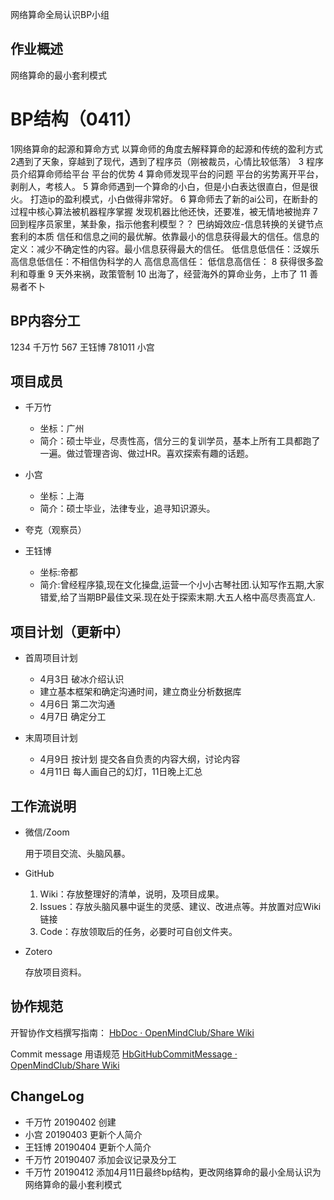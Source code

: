 网络算命全局认识BP小组

## 作业概述

网络算命的最小套利模式
# BP结构（0411）

1网络算命的起源和算命方式
以算命师的角度去解释算命的起源和传统的盈利方式
2遇到了天象，穿越到了现代，遇到了程序员（刚被裁员，心情比较低落）
3 程序员介绍算命师给平台
平台的优势
4 算命师发现平台的问题
平台的劣势离开平台，剥削人，考核人。
5 算命师遇到一个算命的小白，但是小白表达很直白，但是很火。
打造ip的盈利模式，小白做得非常好。
6 算命师去了新的ai公司，在断卦的过程中核心算法被机器程序掌握
发现机器比他还快，还要准，被无情地被抛弃
7 回到程序员家里，某卦象，指示他套利模型？？
    巴纳姆效应-信息转换的关键节点
    套利的本质
    信任和信息之间的最优解。依靠最小的信息获得最大的信任。信息的定义：减少不确定性的内容。最小信息获得最大的信任。
    低信息低信任：泛娱乐
    高信息低信任：不相信伪科学的人
    高信息高信任：
    低信息高信任：
8 获得很多盈利和尊重
9 天外来祸，政策管制
10 出海了，经营海外的算命业务，上市了
11 善易者不卜

## BP内容分工
1234 千万竹 567 王钰博 781011 小宫

## 项目成员

- 千万竹
    - 坐标：广州
    - 简介：硕士毕业，尽责性高，信分三的复训学员，基本上所有工具都跑了一遍。做过管理咨询、做过HR。喜欢探索有趣的话题。
- 小宫   
    - 坐标：上海
    - 简介：硕士毕业，法律专业，追寻知识源头。
- 夸克（观察员）
    
- 王钰博
    - 坐标:帝都
    - 简介:曾经程序猿,现在文化操盘,运营一个小小古琴社团.认知写作五期,大家错爱,给了当期BP最佳文采.现在处于探索末期.大五人格中高尽责高宜人.
    
## 项目计划（更新中）

- 首周项目计划
    - 4月3日 破冰介绍认识 
    - 建立基本框架和确定沟通时间，建立商业分析数据库
    - 4月6日 第二次沟通 
    - 4月7日 确定分工

    
- 末周项目计划
    - 4月9日 按计划 提交各自负责的内容大纲，讨论内容
    - 4月11日 每人画自己的幻灯，11日晚上汇总


## 工作流说明

- 微信/Zoom

  用于项目交流、头脑风暴。

- GitHub

  1. Wiki：存放整理好的清单，说明，及项目成果。
  2. Issues：存放头脑风暴中诞生的灵感、建议、改进点等。并放置对应Wiki链接
  3. Code：存放领取后的任务，必要时可自创文件夹。

- Zotero

  存放项目资料。


## 协作规范

开智协作文档撰写指南： [HbDoc · OpenMindClub/Share Wiki](https://github.com/OpenMindClub/Share/wiki/HbDoc) 

Commit message 用语规范 [HbGitHubCommitMessage · OpenMindClub/Share Wiki](https://github.com/OpenMindClub/Share/wiki/HbGitHubCommitMessage) 

## ChangeLog
- 千万竹 20190402 创建
- 小宫  20190403  更新个人简介
- 王钰博  20190404  更新个人简介
- 千万竹 20190407 添加会议记录及分工
- 千万竹 20190412 添加4月11日最终bp结构，更改网络算命的最小全局认识为网络算命的最小套利模式
